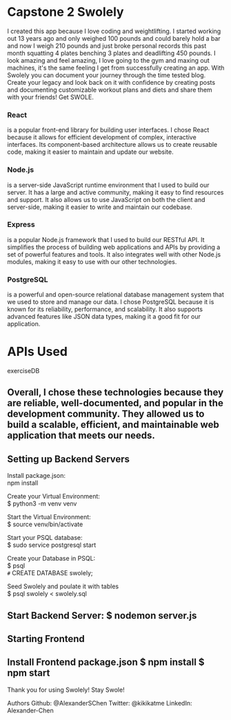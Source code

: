 # Capstone 2 Swolely

I created this app because I love coding and weightlifting. I started working out 13 years ago and only weighed 100 pounds and could barely hold a bar and now I weigh 210 pounds and just broke personal records this past month squatting 4 plates benching 3 plates and deadlifting 450 pounds. I look amazing and feel amazing, I love going to the gym and maxing out machines, it's the same feeling I get from successfully creating an app. With Swolely you can document your journey through the time tested blog. Create your legacy and look back on it with confidence by creating posts and documenting customizable workout plans and diets and share them with your friends! Get SWOLE.

### React 
is a popular front-end library for building user interfaces. I chose React because it allows for efficient development of complex, interactive interfaces. Its component-based architecture allows us to create reusable code, making it easier to maintain and update our website.

### Node.js
is a server-side JavaScript runtime environment that I used to build our server. It has a large and active community, making it easy to find resources and support. It also allows us to use JavaScript on both the client and server-side, making it easier to write and maintain our codebase.

### Express
is a popular Node.js framework that I used to build our RESTful API. It simplifies the process of building web applications and APIs by providing a set of powerful features and tools. It also integrates well with other Node.js modules, making it easy to use with our other technologies.

### PostgreSQL
is a powerful and open-source relational database management system that we used to store and manage our data. I chose PostgreSQL because it is known for its reliability, performance, and scalability. It also supports advanced features like JSON data types, making it a good fit for our application.

# APIs Used
exerciseDB


Overall, I chose these technologies because they are reliable, well-documented, and popular in the development community. They allowed us to build a scalable, efficient, and maintainable web application that meets our needs.
---
Setting up Backend Servers
---
Install package.json:\
npm install

Create your Virtual Environment:\
$ python3 -m venv venv

Start the Virtual Environment:\
$ source venv/bin/activate

Start your PSQL database:\
$ sudo service postgresql start

Create your Database in PSQL:\
$ psql\
`#` CREATE DATABASE swolely;

Seed Swolely and poulate it with tables\
$ psql swolely < swolely.sql

Start Backend Server:
$ nodemon server.js
---
Starting Frontend
---
Install Frontend package.json
$ npm install
$ npm start
--- 
Thank you for using Swolely! Stay Swole!

Authors
Github: @AlexanderSChen
Twitter: @kikikatme
LinkedIn: Alexander-Chen
